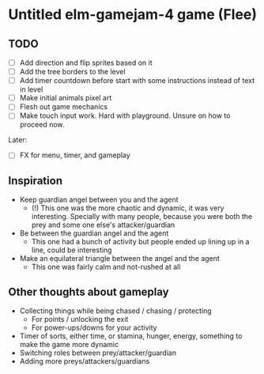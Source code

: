 # Untitled elm-gamejam-4 game (Flee)

## TODO

- [ ] Add direction and flip sprites based on it
- [ ] Add the tree borders to the level
- [ ] Add timer countdown before start with some instructions instead of text in level
- [ ] Make initial animals pixel art
- [ ] Flesh out game mechanics
- [ ] Make touch input work. Hard with playground. Unsure on how to proceed now.

Later:

- [ ] FX for menu, timer, and gameplay

## Inspiration

- Keep guardian angel between you and the agent
  - (!) This one was the more chaotic and dynamic, it was very interesting.
    Specially with many people, because you were both the prey and some one
    else's attacker/guardian
- Be between the guardian angel and the agent
  - This one had a bunch of activity but people ended up lining up in a line,
    could be interesting
- Make an equilateral triangle between the angel and the agent
  - This one was fairly calm and not-rushed at all

## Other thoughts about gameplay

- Collecting things while being chased / chasing / protecting
  - For points / unlocking the exit
  - For power-ups/downs for your activity
- Timer of sorts, either time, or stamina, hunger, energy, something to make the
  game more dynamic
- Switching roles between prey/attacker/guardian
- Adding more preys/attackers/guardians


